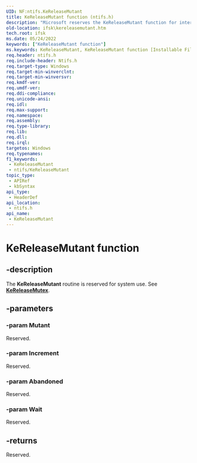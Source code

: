 ```yaml
---
UID: NF:ntifs.KeReleaseMutant
title: KeReleaseMutant function (ntifs.h)
description: "Microsoft reserves the KeReleaseMutant function for internal use only. Don't use this function in your code."
old-location: ifsk\kereleasemutant.htm
tech.root: ifsk
ms.date: 05/24/2022
keywords: ["KeReleaseMutant function"]
ms.keywords: KeReleaseMutant, KeReleaseMutant function [Installable File System Drivers], ifsk.kereleasemutant, keref_3bfd3822-4bbe-4d79-844e-afc6511d1bbb.xml, ntifs/KeReleaseMutant
req.header: ntifs.h
req.include-header: Ntifs.h
req.target-type: Windows
req.target-min-winverclnt: 
req.target-min-winversvr: 
req.kmdf-ver: 
req.umdf-ver: 
req.ddi-compliance: 
req.unicode-ansi: 
req.idl: 
req.max-support: 
req.namespace: 
req.assembly: 
req.type-library: 
req.lib: 
req.dll: 
req.irql: 
targetos: Windows
req.typenames: 
f1_keywords:
 - KeReleaseMutant
 - ntifs/KeReleaseMutant
topic_type:
 - APIRef
 - kbSyntax
api_type:
 - HeaderDef
api_location:
 - ntifs.h
api_name:
 - KeReleaseMutant
---
```


# KeReleaseMutant function

## -description

The **KeReleaseMutant** routine is reserved for system use. See [**KeReleaseMutex**](../wdm/nf-wdm-kereleasemutex.md).

## -parameters

### -param Mutant

Reserved.

### -param Increment

Reserved.

### -param Abandoned

Reserved.

### -param Wait

Reserved.

## -returns

Reserved.
